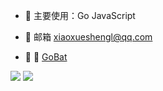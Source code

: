 
* 🧶 主要使用：Go JavaScript 


* 🚀  邮箱 xiaoxueshengl@qq.com


* 🍭 🥛 [GoBat](https://github.com/Xiaoxusheng/Go-Bat)








<img src="https://github-readme-stats.vercel.app/api?username=Xiaoxusheng&theme=blue-green">

<img src="https://github-readme-stats.vercel.app/api/top-langs/?username={Xiaoxusheng}&theme=blue-green">
